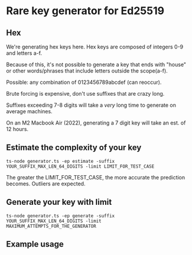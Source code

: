 # Rare key generator for Ed25519

## Hex
We're generating hex keys here. Hex keys are composed of integers 0-9 and letters a-f. 

Because of this, it's not possible to generate a key that ends with "house" or other words/phrases that include letters outside the scope(a-f).

Possible: any combination of 0123456789abcdef (can reoccur).

Brute forcing is expensive, don't use suffixes that are crazy long. 

Suffixes exceeding 7-8 digits will take a *very* long time to generate on average machines.

On an M2 Macbook Air (2022), generating a 7 digit key will take an est. of 12 hours.

## Estimate the complexity of your key

```
ts-node generator.ts -ep estimate -suffix YOUR_SUFFIX_MAX_LEN_64_DIGITS -limit LIMIT_FOR_TEST_CASE

```
The greater the LIMIT_FOR_TEST_CASE, the more accurate the prediction becomes. Outliers are expected.
## Generate your key with limit

```
ts-node generator.ts -ep generate -suffix YOUR_SUFFIX_MAX_LEN_64_DIGITS -limit MAXIMUM_ATTEMPTS_FOR_THE_GENERATOR
```

## Example usage

```






```